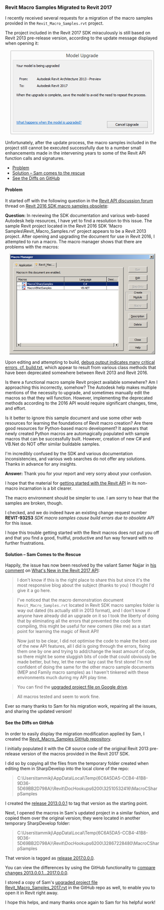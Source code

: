 <head>
<title>The Building Coder</title>
<meta http-equiv="Content-Type" content="text/html; charset=utf-8"/>
<link rel="stylesheet" type="text/css" href="3dwc.css"/>
<script src="https://cdn.rawgit.com/google/code-prettify/master/loader/run_prettify.js?autoload=true" defer="defer"></script>
</head>

<!---

12104801 [Revit 2016 SDK Macro Samples Obsolete]
http://forums.autodesk.com/t5/revit-api/revit-2016-sdk-macro-samples-obsolete/m-p/6518413

https://github.com/jeremytammik/Revit_Macro_Samples
http://thebuildingcoder.typepad.com/blog/2016/04/whats-new-in-the-revit-2017-api.html#comment-2862033662

2013:
    C:\Users\tammikj\AppData\Local\Temp\{6C6A5DA5-CCB4-41B8-9D36-5D69BB2D798A}\Revit\DocHookups6200\32510532416\MacroCSharpSamples\Source
  /v/C/Users/tammikj/AppData/Local/Temp/{6C6A5DA5-CCB4-41B8-9D36-5D69BB2D798A}/Revit/DocHookups6200/32510532416

2017:
    C:\Users\tammikj\AppData\Local\Temp\{6C6A5DA5-CCB4-41B8-9D36-5D69BB2D798A}\Revit\DocHookups6200\32867228480\MacroCSharpSamples\Source\MacroCSharpSamples\CapitalizeText\CapitalizeText.cs
  /v/C/Users/tammikj/AppData/Local/Temp/{6C6A5DA5-CCB4-41B8-9D36-5D69BB2D798A}/Revit/DocHookups6200/32867228480

https://github.com/jeremytammik/Revit_Macro_Samples/compare/2013.0.0.1...2017.0.0.0

Revit Macro Samples Migrated to Revit 2017 #revitapi #3dwebcoder @AutodeskRevit @AutodeskForge #aec #bim

I recently received requests for a migration of the macro samples provided in the <code>Revit_Macro_Samples.rvt</code> project. The version included in the Revit 2017 SDK miraculously is still based on Revit 2013 pre-release version, according to the update message displayed when opening it, and the macros cannot be executed successfully due to a number small Revit API enhancements made in the intervening years
&ndash; Problem
&ndash; Solution &ndash; Sam comes to the rescue
&ndash; See the Diffs on GitHub...

-->

### Revit Macro Samples Migrated to Revit 2017

I recently received several requests for a migration of the macro samples provided in the `Revit_Macro_Samples.rvt` project.

The project included in the Revit 2017 SDK miraculously is still based on Revit 2013 pre-release version, according to the update message displayed when opening it:

<center>
<img src="img/Revit_Macro_Samples_upgrade.png" alt="Revit_Macro_Samples.rvt upgrade message" width="476">
</center>

Unfortunately, after the update process, the macro samples included in the project still cannot be executed successfully due to a number small enhancements made in the intervening years to some of the Revit API function calls and signatures.

- [Problem](#2)
- [Solution &ndash; Sam comes to the rescue](#3)
- [See the Diffs on GitHub](#4)


#### <a name="2"></a>Problem

It started off with the following question in
the [Revit API discussion forum](http://forums.autodesk.com/t5/revit-api/bd-p/160) thread
on [Revit 2016 SDK macro samples obsolete](http://forums.autodesk.com/t5/revit-api/revit-2016-sdk-macro-samples-obsolete/m-p/6518413):

**Question:** In reviewing the SDK documentation and various web-based Autodesk help resources, I have yet to find a resolution to this issue. The sample Revit project located in the Revit 2016 SDK 'Macro Samples\Revit_Macro_Samples.rvt' project appears to be a Revit 2013 project. After opening and upgrading the document for use in Revit 2016, I attempted to run a macro. The macro manager shows that there are problems with the macros:

<center>
<img src="img/macro-manager.png" alt="Macro manager problems" width="476">
</center>

Upon editing and attempting to build, [debug output indicates many critical errors, cf. build.txt](zip/macro_build.txt), which appear to result from various class methods that have been deprecated somewhere between Revit 2013 and Revit 2016.
 
Is there a functional macro sample Revit project available somewhere? Am I approaching this incorrectly, somehow? The Autodesk help makes multiple mentions of the necessity to upgrade, and sometimes manually edit the macros so that they will function. However, implementing the deprecated methods according to the 2016 API would require significant changes, time, and effort.
 
Is it better to ignore this sample document and use some other web resources for learning the foundations of Revit macro creation? Are there good resources for Python-based macro development? It appears that newly created Python macros are automagically populated with sample macros that can be successfully built. However, creation of new C# and VB.Net do NOT offer similar buildable samples.
 
I'm incredibly confused by the SDK and various documentation inconsistencies, and various web searches do not offer any solutions. Thanks in advance for any insights.

**Answer:** Thank you for your report and very sorry about your confusion.
 
I hope that the material for [getting started with the Revit API](http://thebuildingcoder.typepad.com/blog/about-the-author.html#2) in its non-macro incarnation is a bit clearer.
 
The macro environment should be simpler to use. I am sorry to hear that the samples are broken, though.
 
I checked, and we do indeed have an existing change request number **REVIT-93253** *SDK macro samples cause build errors due to obsolete API* for this issue.
 
I hope this trouble getting started with the Revit macros does not put you off and that you find a good, fruitful, productive and fun way forward with no further frustrations.

#### <a name="3"></a>Solution &ndash; Sam Comes to the Rescue

Happily, the issue has now been resolved by the valiant Samer Najjar
in [his comment](http://thebuildingcoder.typepad.com/blog/2016/04/whats-new-in-the-revit-2017-api.html#comment-2862033662)
on [What's New in the Revit 2017 API](http://thebuildingcoder.typepad.com/blog/2016/04/whats-new-in-the-revit-2017-api.html):

> I don't know if this is the right place to share this but since it's the most responsive blog about the subject (thanks to you) I thought I'd give it a go here.

> I've noticed that the macro demonstration document `Revit_Macro_Samples.rvt` located in Revit SDK macro samples folder is way out dated (its actually still in 2013 format), and I don't know if anyone have already did an upgrade on it so I took the liberty of doing that by eliminating all the errors that prevented the code form compiling, this might be useful for new comers (like me) as a start point for learning the magic of Revit API!

> Now just to be clear, I did not optimise the code to make the best use of the new API features, all I did is going through the errors, fixing them one by one and trying to add/change the least amount of code, so there might be some sluggish bits of code that could obviously be made better, but hey, let the never lazy cast the first stone!
I'm not confident of doing the same for the other macro sample documents (MEP and Family macro samples) as I haven't tinkered with these environments much during my API play time.

> You can find the [upgraded project file on Google drive](https://drive.google.com/file/d/0B5aGWWYfFSEzMWpUUXgtUnFHXzg).

> All macros tested and seem to work fine.

Ever so many thanks to Sam for his migration work, repairing all the issues, and sharing the updated version!


#### <a name="4"></a>See the Diffs on GitHub

In order to easily display the migration modification applied by Sam, I created
the [Revit_Macro_Samples GitHub repository](https://github.com/jeremytammik/Revit_Macro_Samples).

I initially populated it with the C# source code of the original Revit 2013 pre-release version of the macros provided in the Revit 2017 SDK.

I did so by copying all the files from the temporary folder created when editing them in SharpDevelop into the local clone of the repo:

> C:\Users\tammikj\AppData\Local\Temp\{6C6A5DA5-CCB4-41B8-9D36-5D69BB2D798A}\Revit\DocHookups6200\32510532416\MacroCSharpSamples

I created the [release 2013.0.0.1](https://github.com/jeremytammik/Revit_Macro_Samples/releases/tag/2013.0.0.1) to tag that version as the starting point.

Next, I opened the macros in Sam's updated project in a similar fashion, and copied them over the original version; they were located in another temporary SharpDevelop folder:

> C:\Users\tammikj\AppData\Local\Temp\{6C6A5DA5-CCB4-41B8-9D36-5D69BB2D798A}\Revit\DocHookups6200\32867228480\MacroCSharpSamples

That version is tagged as [release 2017.0.0.0](https://github.com/jeremytammik/Revit_Macro_Samples/releases/tag/2017.0.0.0).

You can view the differences by using the GitHub functionality 
to [compare changes 2013.0.0.1...2017.0.0.0](https://github.com/jeremytammik/Revit_Macro_Samples/compare/2013.0.0.1...2017.0.0.0).

I stored a copy of
Sam's [upgraded project file Revit_Macro_Samples_2017.rvt](https://github.com/jeremytammik/Revit_Macro_Samples/blob/master/rvt/Revit_Macro_Samples_2017.rvt) in the GitHub repo as well, to enable you to open it in Revit right away.

I hope this helps, and many thanks once again to Sam for his helpful work!
